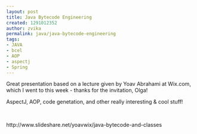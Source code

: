 ```yaml
---
layout: post
title: Java Bytecode Engineering
created: 1291012352
author: zvika
permalink: java/java-bytecode-engineering
tags:
- JAVA
- bcel
- AOP
- aspectj
- Spring
---
```

<p>Great presentation based on a lecture given by Yoav Abrahami&nbsp;at Wix.com, which I went to this week - thanks for the invitation, Olga!</p>
<p>AspectJ, AOP, code genetation, and other really interesting &amp; cool stuff!</p>
<p>&nbsp;</p>
<p>http://www.slideshare.net/yoavwix/java-bytecode-and-classes</p>
